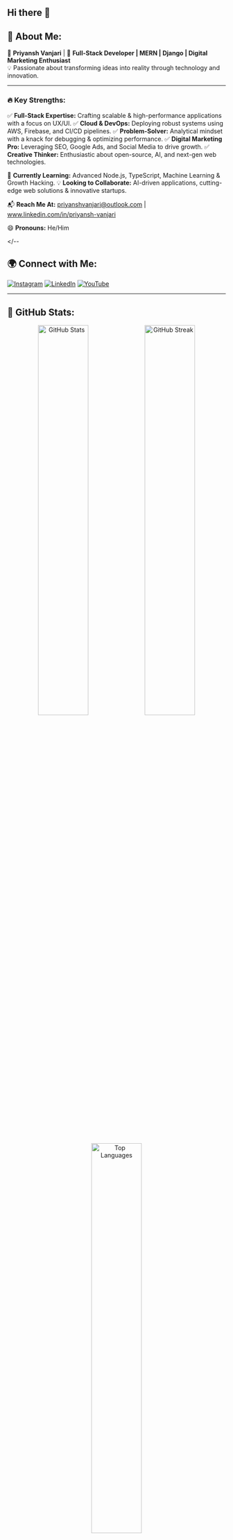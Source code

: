 ## Hi there 👋

## 🌟 About Me:

🎯 **Priyansh Vanjari**  | 🚀 **Full-Stack Developer | MERN | Django | Digital Marketing Enthusiast**  
💡 Passionate about transforming ideas into reality through technology and innovation.

---

### 🔥 **Key Strengths:**
✅ **Full-Stack Expertise:** Crafting scalable & high-performance applications with a focus on UX/UI.
✅ **Cloud & DevOps:** Deploying robust systems using AWS, Firebase, and CI/CD pipelines.
✅ **Problem-Solver:** Analytical mindset with a knack for debugging & optimizing performance.
✅ **Digital Marketing Pro:** Leveraging SEO, Google Ads, and Social Media to drive growth.
✅ **Creative Thinker:** Enthusiastic about open-source, AI, and next-gen web technologies.

🌱 **Currently Learning:** Advanced Node.js, TypeScript, Machine Learning & Growth Hacking.
💡 **Looking to Collaborate:** AI-driven applications, cutting-edge web solutions & innovative startups.

📬 **Reach Me At:** priyanshvanjari@outlook.com | www.linkedin.com/in/priyansh-vanjari

😄 **Pronouns:** He/Him


</--

## 🌍 **Connect with Me:**
[![Instagram](https://img.shields.io/badge/Instagram-%23E4405F.svg?&style=for-the-badge&logo=instagram&logoColor=white)](#) 
[![LinkedIn](https://img.shields.io/badge/LinkedIn-%230077B5.svg?&style=for-the-badge&logo=linkedin&logoColor=white)](#) 
[![YouTube](https://img.shields.io/badge/YouTube-%23FF0000.svg?&style=for-the-badge&logo=youtube&logoColor=white)](#)  

---

## 🚀 **GitHub Stats:**
<p align="center">
  <img src="https://github-readme-stats.vercel.app/api?username=priyanshvanjari&theme=radical&hide_border=false&include_all_commits=true&count_private=true" width="48%" alt="GitHub Stats">
  <img src="https://github-readme-streak-stats.herokuapp.com/?user=priyanshvanjari&theme=radical&hide_border=false" width="48%" alt="GitHub Streak">
</p>
<p align="center">
  <img src="https://github-readme-stats.vercel.app/api/top-langs/?username=priyanshvanjari&theme=radical&hide_border=false&include_all_commits=true&count_private=true&layout=compact" width="48%" alt="Top Languages">
</p>

---

## 💻 **Tech Stack:**
🎨 **Frontend:** HTML5, CSS3, JavaScript, TypeScript, React, Redux, TailwindCSS, Bootstrap, Material UI, SASS, Styled Components  
⚙️ **Backend:** Node.js, Express.js, Django, Python, JWT, Socket.io  
🛢 **Databases:** MongoDB, MySQL, PostgreSQL  
☁ **Cloud & DevOps:** Docker, AWS, Firebase, Heroku, Render, CI/CD Pipelines  
📈 **Digital Marketing:** SEO, Google Ads, Facebook Ads, Social Media Marketing, Email Marketing, Analytics  
🛠 **Tools:** GitHub, Vite, Figma, Canva, GitHub Pages  

---

## 📊 **GitHub Activity:**
<p align="center">
  <img src="https://github-readme-activity-graph.vercel.app/graph?username=priyanshvanjari&theme=dracula&hide_border=false" alt="GitHub Activity Graph">
</p>

-->

🌟 Passionate about **Technology**, **Innovation**, and **Building the Future**! Let’s create something **extraordinary** together! 🚀


